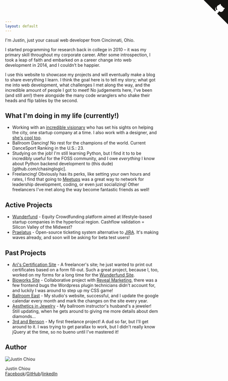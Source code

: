 ```yaml
---
layout: default
---
```


I'm Justin, just your casual web developer from Cincinnati, Ohio.

I started programming for research back in college in 2010 – it was my primary skill throughout my corporate career. After some introspection, I took a leap of faith and embarked on a career change into web development in 2014, and I couldn’t be happier.

I use this website to showcase my projects and will eventually make a blog to share everything I learn. I think the goal here is to tell my story; what got me into web development, what challenges I met along the way, and the incredible amount of people I got to meet! No judgements here, I've been (and still am!) there alongside the many code wranglers who shake their heads and flip tables by the second.

## What I'm doing in my life (currently!)

* Working with an [incredible visionary](twitter.com/marvinador) who has set his sights on helping the city, one startup company at a time. I also work with a designer, and [she's cool too](morgankane.me).
* Ballroom Dancing! No rest for the champions of the world. Current DanceSport Ranking in the U.S.: 23.
* Studying on the job! I'm still learning Python, but I find it to to be incredibly useful for the FOSS community, and I owe *everything* I know about Python backend development to (this dude)[github.com/chasinglogic].
* Freelancing! Obviously has its perks, like setting your own hours and rates, I find that going to [Meetups](Meetup.com) was a great way to network for leadership development, coding, or even just socializing! Other freelancers I've met along the way become fantastic friends as well!

## Active Projects

* [Wunderfund](wunderfund.co) - Equity Crowdfunding platform aimed at lifestyle-based startup companies in the hyperlocal region. Cashflow validation = Silicon Valley of the Midwest?
* [Praelatus](github.com/praelatus) - Open-source ticketing system alternative to [JIRA](https://www.atlassian.com/software/jira). It's making waves already, and soon will be asking for beta test users!

## Past Projects
* [Ari's Certification Site](https://github.com/HeyAri/Certify-Yourself-Working-directory) - A freelancer's site; he just wanted to print out certificates based on a form fill-out. Such a great project, because I, too, worked on my forms for a long time for the [Wunderfund Site](wunderfund.co).
* [Bioworks Site](www.gobioworks.com) - Collaborative project with [Reveal Marketing](reveal.marketing), there was a few frontend bugs the Wordpress plugin technicians didn't account for, and luckily I was around to step up my CSS game!
* [Ballroom East](ballroomeast.com) - My studio's website, successful, and I update the google calendar every month and mark the changes on the site every year.
* [Aesthetics in Jewelry](aestheticsinjewelry.com) - My ballroom instructor's husband's a jeweler! Still updating, when he gets around to giving me more details about dem diamonds...
* [3rd and Benson](3nb.webflow.io) - My first freelance project! A dud so far, but I'll get around to it. I was trying to get parallax to work, but I didn't really know jQuery at the time, so no bueno until I've mastered it!

## Author

![Justin Chiou](https://avatars.githubusercontent.com/shadowlion)

Justin Chiou<br>
[Facebook](https://facebook.com/chiou.ikai)/[GitHub](http://github.com/shadowlion)/[linkedIn](https://linkedin.com/in/justinchiou)

<a href="https://github.com/shadowlion" class="github-corner"><svg width="80" height="80" viewBox="0 0 250 250" style="fill:#151513; color:#fff; position: fixed; top: 0; border: 0; right: 0;"><path d="M0,0 L115,115 L130,115 L142,142 L250,250 L250,0 Z"></path><path d="M128.3,109.0 C113.8,99.7 119.0,89.6 119.0,89.6 C122.0,82.7 120.5,78.6 120.5,78.6 C119.2,72.0 123.4,76.3 123.4,76.3 C127.3,80.9 125.5,87.3 125.5,87.3 C122.9,97.6 130.6,101.9 134.4,103.2" fill="currentColor" style="transform-origin: 130px 106px;" class="octo-arm"></path><path d="M115.0,115.0 C114.9,115.1 118.7,116.5 119.8,115.4 L133.7,101.6 C136.9,99.2 139.9,98.4 142.2,98.6 C133.8,88.0 127.5,74.4 143.8,58.0 C148.5,53.4 154.0,51.2 159.7,51.0 C160.3,49.4 163.2,43.6 171.4,40.1 C171.4,40.1 176.1,42.5 178.8,56.2 C183.1,58.6 187.2,61.8 190.9,65.4 C194.5,69.0 197.7,73.2 200.1,77.6 C213.8,80.2 216.3,84.9 216.3,84.9 C212.7,93.1 206.9,96.0 205.4,96.6 C205.1,102.4 203.0,107.8 198.3,112.5 C181.9,128.9 168.3,122.5 157.7,114.1 C157.9,116.9 156.7,120.9 152.7,124.9 L141.0,136.5 C139.8,137.7 141.6,141.9 141.8,141.8 Z" fill="currentColor" class="octo-body"></path></svg></a><style>.github-corner:hover .octo-arm{animation:octocat-wave 560ms ease-in-out}@keyframes octocat-wave{0%,100%{transform:rotate(0)}20%,60%{transform:rotate(-25deg)}40%,80%{transform:rotate(10deg)}}@media (max-width:500px){.github-corner:hover .octo-arm{animation:none}.github-corner .octo-arm{animation:octocat-wave 560ms ease-in-out}}</style>
